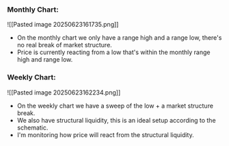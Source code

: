 
### Monthly Chart:

![[Pasted image 20250623161735.png]]

- On the monthly chart we only have a range high and a range low, there's no real break of market structure.
- Price is currently reacting from a low that's within the monthly range high and range low.

### Weekly Chart:

![[Pasted image 20250623162234.png]]

- On the weekly chart we have a sweep of the low + a market structure break.
- We also have structural liquidity, this is an ideal setup according to the schematic.
- I'm monitoring how price will react from the structural liquidity.

